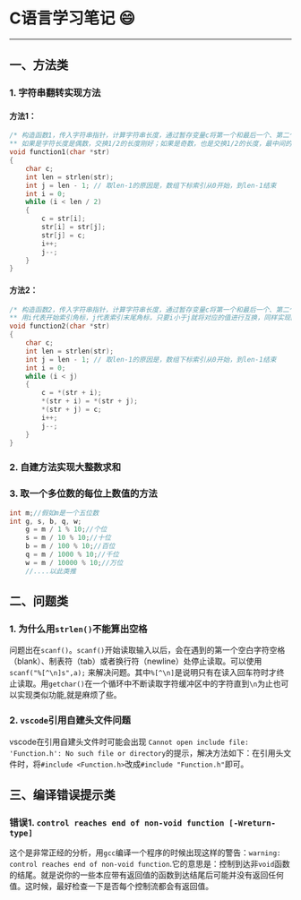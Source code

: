 # C语言学习笔记 :smile:

----



## 一、方法类

### 1. 字符串翻转实现方法

#### 方法1：

```c++
/* 构造函数1，传入字符串指针，计算字符串长度，通过暂存变量c将第一个和最后一个、第二个和倒数第二个...进行交换
** 如果是字符长度是偶数，交换1/2的长度刚好；如果是奇数，也是交换1/2的长度，最中间的字符无需调换 */
void function1(char *str)
{
	char c;
	int len = strlen(str);
	int j = len - 1; // 取len-1的原因是，数组下标索引从0开始，到len-1结束
	int i = 0;
	while (i < len / 2)
	{
		c = str[i];
		str[i] = str[j];
		str[j] = c;
		i++;
		j--;
	}
}
```

#### 方法2：

```c++
/* 构造函数2，传入字符串指针，计算字符串长度，通过暂存变量c将第一个和最后一个、第二个和倒数第二个...进行交换
** 用i代表开始索引角标，j代表索引末尾角标，只要i小于j就将对应的值进行互换，同样实现翻转 */
void function2(char *str)
{
	char c;
	int len = strlen(str);
	int j = len - 1; // 取len-1的原因是，数组下标索引从0开始，到len-1结束
	int i = 0;
	while (i < j)
	{
		c = *(str + i);
		*(str + i) = *(str + j);
		*(str + j) = c;
		i++;
		j--;
	}
}
```

### 2. 自建方法实现大整数求和

### 3. 取一个多位数的每位上数值的方法

``` c++
int m;//假如m是一个五位数
int g, s, b, q, w;
	g = m / 1 % 10;//个位
	s = m / 10 % 10;//十位
	b = m / 100 % 10;//百位
	q = m / 1000 % 10;//千位
	w = m / 10000 % 10;//万位
	//....以此类推 
```

## 二、问题类

### 1. 为什么用`strlen()`不能算出空格

​    问题出在`scanf()`。`scanf()`开始读取输入以后，会在遇到的第一个空白字符空格（blank）、制表符（tab）或者换行符（newline）处停止读取。可以使用 `scanf("%[^\n]s",a);` 来解决问题。其中`%[^\n]`是说明只有在读入回车符时才终止读取。用`getchar()`在一个循环中不断读取字符缓冲区中的字符直到`\n`为止也可以实现类似功能,就是麻烦了些。

### 2. `vscode`引用自建头文件问题

vscode在引用自建头文件时可能会出现 `Cannot open include file: 'Function.h': No such file or directory`的提示，解决方法如下：在引用头文件时，将`#include <Function.h>`改成`#include "Function.h"`即可。

## 三、编译错误提示类

### 错误1. `control reaches end of non-void function [-Wreturn-type]`

这个是非常正经的分析，用`gcc`编译一个程序的时候出现这样的警告：`warning: control reaches end of non-void function`.它的意思是：控制到达非`void`函数的结尾。就是说你的一些本应带有返回值的函数到达结尾后可能并没有返回任何值。这时候，最好检查一下是否每个控制流都会有返回值。
